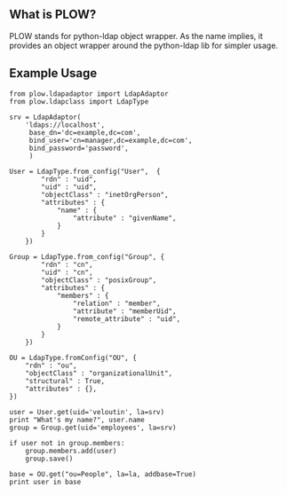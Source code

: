 ## What is PLOW? ##

PLOW stands for python-ldap object wrapper. As the name implies, it provides
an object wrapper around the python-ldap lib for simpler usage.

## Example Usage ##


    from plow.ldapadaptor import LdapAdaptor
    from plow.ldapclass import LdapType

    srv = LdapAdaptor(
        'ldaps://localhost',
         base_dn='dc=example,dc=com',
         bind_user='cn=manager,dc=example,dc=com',
         bind_password='password',
         )

    User = LdapType.from_config("User",  {
            "rdn" : "uid",
            "uid" : "uid",
            "objectClass" : "inetOrgPerson",
            "attributes" : {
                "name" : {
                    "attribute" : "givenName",
                }
            }
        })

    Group = LdapType.from_config("Group", {
            "rdn" : "cn",
            "uid" : "cn",
            "objectClass" : "posixGroup",
            "attributes" : {
                "members" : {
                    "relation" : "member",
                    "attribute" : "memberUid",
                    "remote_attribute" : "uid",
                }
            }
        })

    OU = LdapType.fromConfig("OU", {
        "rdn" : "ou",
        "objectClass" : "organizationalUnit",
        "structural" : True,
        "attributes" : {},
    })

    user = User.get(uid='veloutin', la=srv)
    print "What's my name?", user.name
    group = Group.get(uid='employees', la=srv)

    if user not in group.members:
        group.members.add(user)
        group.save()

    base = OU.get("ou=People", la=la, addbase=True)
    print user in base

